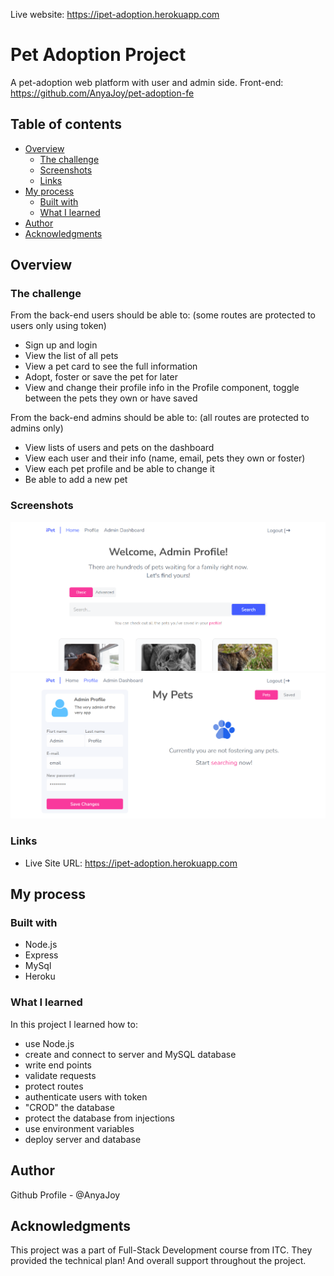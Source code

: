 Live website: https://ipet-adoption.herokuapp.com

# Pet Adoption Project

A pet-adoption web platform with user and admin side.
Front-end: https://github.com/AnyaJoy/pet-adoption-fe

## Table of contents

- [Overview](#overview)
  - [The challenge](#the-challenge)
  - [Screenshots](#screenshots)
  - [Links](#links)
- [My process](#my-process)
  - [Built with](#built-with)
  - [What I learned](#what-i-learned)
- [Author](#author)
- [Acknowledgments](#acknowledgments)

## Overview

### The challenge

From the back-end users should be able to: (some routes are protected to users only using token)

- Sign up and login 
- View the list of all pets 
- View a pet card to see the full information
- Adopt, foster or save the pet for later 
- View and change their profile info in the Profile component, toggle between the pets they own or have saved

From the back-end admins should be able to: (all routes are protected to admins only)

- View lists of users and pets on the dashboard 
- View each user and their info (name, email, pets they own or foster)
- View each pet profile and be able to change it
- Be able to add a new pet

### Screenshots

![](./screenshots/Screenshot_1.png)
![](./screenshots/Screenshot_2.png)

### Links

- Live Site URL: https://ipet-adoption.herokuapp.com

## My process

### Built with

- Node.js
- Express
- MySql
- Heroku

### What I learned
In this project I learned how to:
- use Node.js
- create and connect to server and MySQL database
- write end points
- validate requests
- protect routes
- authenticate users with token
- "CROD" the database
- protect the database from injections
- use environment variables
- deploy server and database

## Author

Github Profile - @AnyaJoy

## Acknowledgments

This project was a part of Full-Stack Development course from ITC. They provided the technical plan! And overall support throughout the project.

